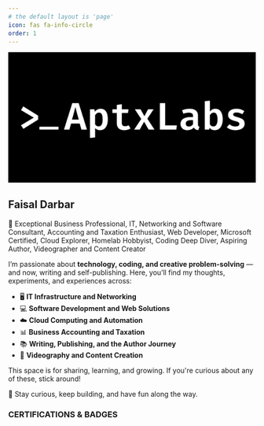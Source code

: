 ```yaml
---
# the default layout is 'page'
icon: fas fa-info-circle
order: 1
---
```


![Faisal Darbar](/images/howdy.png)



## Faisal Darbar

🚀 Exceptional Business Professional, IT, Networking and Software Consultant, Accounting and Taxation Enthusiast, Web Developer, Microsoft Certified, Cloud Explorer, Homelab Hobbyist, Coding Deep Diver, Aspiring Author, Videographer and Content Creator

I’m passionate about **technology, coding, and creative problem-solving** — and now, writing and self-publishing. Here, you’ll find my thoughts, experiments, and experiences across:  

- 🖥 **IT Infrastructure and Networking**
- 💻 **Software Development and Web Solutions**
- ☁️ **Cloud Computing and Automation**
- 📊 **Business Accounting and Taxation**
- 📚 **Writing, Publishing, and the Author Journey**
- 🎥 **Videography and Content Creation**

This space is for sharing, learning, and growing. If you're curious about any of these, stick around!  

🚀 Stay curious, keep building, and have fun along the way.


### CERTIFICATIONS & BADGES

<div style="width: 150px; float:left; height:270px; margin:10px">
<div data-iframe-width="150" data-iframe-height="270" data-share-badge-id="09e8f0b2-8657-43ec-bf6b-fe0ec8e52fed" data-share-badge-host="https://www.credly.com"></div><script type="text/javascript" async src="//cdn.credly.com/assets/utilities/embed.js"></script>
</div>
<div style="width: 150px; float:left; height:270px; margin:10px">
<div data-iframe-width="150" data-iframe-height="270" data-share-badge-id="21fbb61a-6145-48fc-947b-08638bdfcb4b" data-share-badge-host="https://www.credly.com"></div><script type="text/javascript" async src="//cdn.credly.com/assets/utilities/embed.js"></script>
</div>
<div style="clear: both;"></div>
